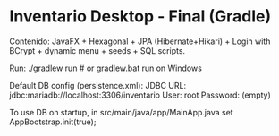 Inventario Desktop - Final (Gradle)
==================================

Contenido: JavaFX + Hexagonal + JPA (Hibernate+Hikari) + Login with BCrypt + dynamic menu + seeds + SQL scripts.

Run:
    ./gradlew run    # or gradlew.bat run on Windows

Default DB config (persistence.xml):
    JDBC URL: jdbc:mariadb://localhost:3306/inventario
    User: root
    Password: (empty)

To use DB on startup, in src/main/java/app/MainApp.java set AppBootstrap.init(true);